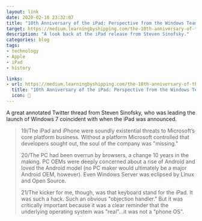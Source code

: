 ```yaml
---
layout: link
date: 2020-02-18 23:32:07
title: "10th Anniversary of the iPad: Perspective from the Windows Team"
target: https://medium.learningbyshipping.com/the-10th-anniversary-of-the-ipad-a-perspective-from-the-windows-team-eaca7f94c5cc
description: "A look back at the iPad release from Steven Sinofsky."
categories: blog
tags:
- technology
- Apple
- iPad
- history

links:
- url: https://medium.learningbyshipping.com/the-10th-anniversary-of-the-ipad-a-perspective-from-the-windows-team-eaca7f94c5cc
  title: "10th Anniversary of the iPad: Perspective from the Windows Team"
  icon: 📱
---
```


A great annotated Twitter thread from Steven Sinofsky, who was leading the launch of Windows 7 coincident with when the iPad was announced.

> 19/The iPad and iPhone were soundly existential threats to Microsoft’s core platform business. Without a platform Microsoft controlled that developers sought out, the soul of the company was "missing."
>
> 20/The PC had been overrun by browsers, a change 10 years in the making. PC OEMs were deeply concerned about a rise of Android and loved the Android model (no PC maker would ultimately be a major Android OEM, however). Even Windows Server was eclipsed by Linux and Open Source.
>
> 21/The kicker for me, though, was that keyboard stand for the iPad. It was such a hack. Such an obvious "objection handler." But it was critically important because it was a clear reminder that the underlying operating system was "real"…it was not a "phone OS".
